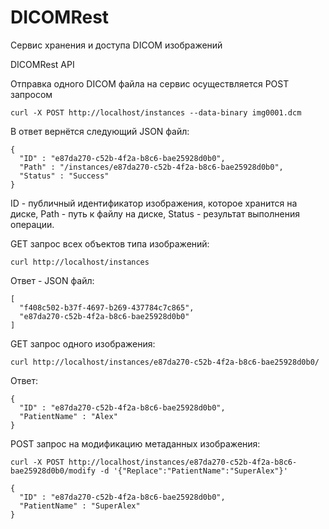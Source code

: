 DICOMRest
=========

Сервис хранения и доступа DICOM изображений

DICOMRest API

  Отправка одного DICOM файла на сервис осуществляется POST запросом
  
    curl -X POST http://localhost/instances --data-binary img0001.dcm
    
  В ответ вернётся следующий JSON файл:
  
    { 
      "ID" : "e87da270-c52b-4f2a-b8c6-bae25928d0b0",
      "Path" : "/instances/e87da270-c52b-4f2a-b8c6-bae25928d0b0",
      "Status" : "Success"
    }
    
  ID - публичный идентификатор изображения, которое хранится на диске, Path - путь к файлу на диске, Status - результат выполнения операции.
  
  GET запрос всех объектов типа изображений:
  
    curl http://localhost/instances
    
  Ответ - JSON файл:
  
    [
      "f408c502-b37f-4697-b269-437784c7c865",
      "e87da270-c52b-4f2a-b8c6-bae25928d0b0"
    ]
  
  GET запрос одного изображения:
  
    curl http://localhost/instances/e87da270-c52b-4f2a-b8c6-bae25928d0b0/
    
  Ответ:
  
    {
      "ID" : "e87da270-c52b-4f2a-b8c6-bae25928d0b0",
      "PatientName" : "Alex"
    }
  
  POST запрос на модификацию метаданных изображения:
  
    curl -X POST http://localhost/instances/e87da270-c52b-4f2a-b8c6-bae25928d0b0/modify -d '{"Replace":"PatientName":"SuperAlex"}'
    
    {
      "ID" : "e87da270-c52b-4f2a-b8c6-bae25928d0b0",
      "PatientName" : "SuperAlex"
    }
  
  
